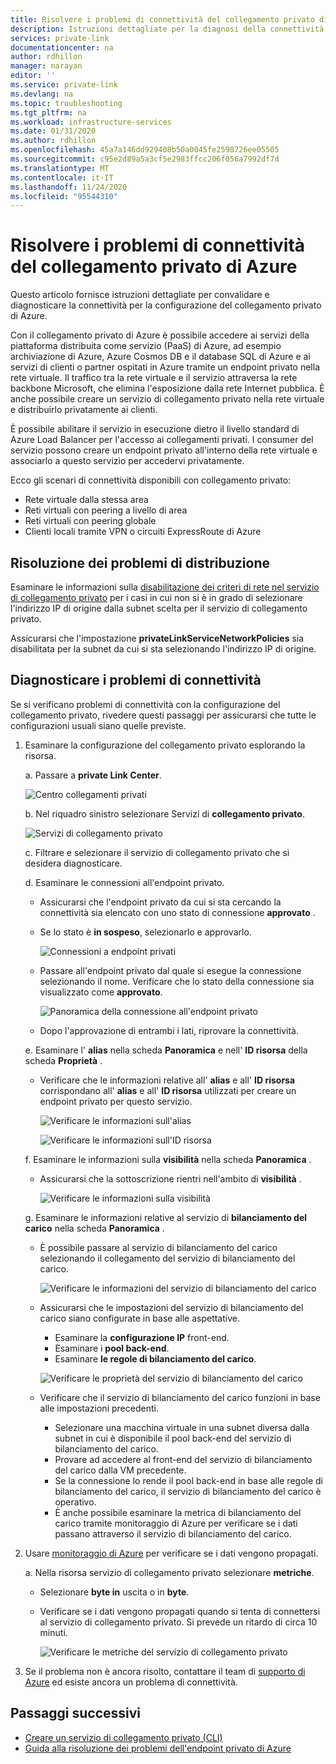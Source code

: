 ```yaml
---
title: Risolvere i problemi di connettività del collegamento privato di Azure
description: Istruzioni dettagliate per la diagnosi della connettività di collegamento privato
services: private-link
documentationcenter: na
author: rdhillon
manager: narayan
editor: ''
ms.service: private-link
ms.devlang: na
ms.topic: troubleshooting
ms.tgt_pltfrm: na
ms.workload: infrastructure-services
ms.date: 01/31/2020
ms.author: rdhillon
ms.openlocfilehash: 45a7a146dd929408b50a0045fe2598726ee05505
ms.sourcegitcommit: c95e2d89a5a3cf5e2983ffcc206f056a7992df7d
ms.translationtype: MT
ms.contentlocale: it-IT
ms.lasthandoff: 11/24/2020
ms.locfileid: "95544310"
---
```

# <a name="troubleshoot-azure-private-link-connectivity-problems"></a>Risolvere i problemi di connettività del collegamento privato di Azure

Questo articolo fornisce istruzioni dettagliate per convalidare e diagnosticare la connettività per la configurazione del collegamento privato di Azure.

Con il collegamento privato di Azure è possibile accedere ai servizi della piattaforma distribuita come servizio (PaaS) di Azure, ad esempio archiviazione di Azure, Azure Cosmos DB e il database SQL di Azure e ai servizi di clienti o partner ospitati in Azure tramite un endpoint privato nella rete virtuale. Il traffico tra la rete virtuale e il servizio attraversa la rete backbone Microsoft, che elimina l'esposizione dalla rete Internet pubblica. È anche possibile creare un servizio di collegamento privato nella rete virtuale e distribuirlo privatamente ai clienti.

È possibile abilitare il servizio in esecuzione dietro il livello standard di Azure Load Balancer per l'accesso ai collegamenti privati. I consumer del servizio possono creare un endpoint privato all'interno della rete virtuale e associarlo a questo servizio per accedervi privatamente.

Ecco gli scenari di connettività disponibili con collegamento privato:

- Rete virtuale dalla stessa area
- Reti virtuali con peering a livello di area
- Reti virtuali con peering globale
- Clienti locali tramite VPN o circuiti ExpressRoute di Azure

## <a name="deployment-troubleshooting"></a>Risoluzione dei problemi di distribuzione

Esaminare le informazioni sulla [disabilitazione dei criteri di rete nel servizio di collegamento privato](./disable-private-link-service-network-policy.md) per i casi in cui non si è in grado di selezionare l'indirizzo IP di origine dalla subnet scelta per il servizio di collegamento privato.

Assicurarsi che l'impostazione **privateLinkServiceNetworkPolicies** sia disabilitata per la subnet da cui si sta selezionando l'indirizzo IP di origine.

## <a name="diagnose-connectivity-problems"></a>Diagnosticare i problemi di connettività

Se si verificano problemi di connettività con la configurazione del collegamento privato, rivedere questi passaggi per assicurarsi che tutte le configurazioni usuali siano quelle previste.

1. Esaminare la configurazione del collegamento privato esplorando la risorsa.

    a. Passare a **private Link Center**.

      ![Centro collegamenti privati](./media/private-link-tsg/private-link-center.png)

    b. Nel riquadro sinistro selezionare Servizi di **collegamento privato**.

      ![Servizi di collegamento privato](./media/private-link-tsg/private-link-service.png)

    c. Filtrare e selezionare il servizio di collegamento privato che si desidera diagnosticare.

    d. Esaminare le connessioni all'endpoint privato.
     - Assicurarsi che l'endpoint privato da cui si sta cercando la connettività sia elencato con uno stato di connessione **approvato** .
     - Se lo stato è **in sospeso**, selezionarlo e approvarlo.

       ![Connessioni a endpoint privati](./media/private-link-tsg/pls-private-endpoint-connections.png)

     - Passare all'endpoint privato dal quale si esegue la connessione selezionando il nome. Verificare che lo stato della connessione sia visualizzato come **approvato**.

       ![Panoramica della connessione all'endpoint privato](./media/private-link-tsg/pls-private-endpoint-overview.png)

     - Dopo l'approvazione di entrambi i lati, riprovare la connettività.

    e. Esaminare l' **alias** nella scheda **Panoramica** e nell' **ID risorsa** della scheda **Proprietà** .
     - Verificare che le informazioni relative all' **alias** e all' **ID risorsa** corrispondano all' **alias** e all' **ID risorsa** utilizzati per creare un endpoint privato per questo servizio.

       ![Verificare le informazioni sull'alias](./media/private-link-tsg/pls-overview-pane-alias.png)

       ![Verificare le informazioni sull'ID risorsa](./media/private-link-tsg/pls-properties-pane-resourceid.png)

    f. Esaminare le informazioni sulla **visibilità** nella scheda **Panoramica** .
     - Assicurarsi che la sottoscrizione rientri nell'ambito di **visibilità** .

       ![Verificare le informazioni sulla visibilità](./media/private-link-tsg/pls-overview-pane-visibility.png)

    g. Esaminare le informazioni relative al servizio di **bilanciamento del carico** nella scheda **Panoramica** .
     - È possibile passare al servizio di bilanciamento del carico selezionando il collegamento del servizio di bilanciamento del carico.

       ![Verificare le informazioni del servizio di bilanciamento del carico](./media/private-link-tsg/pls-overview-pane-ilb.png)

     - Assicurarsi che le impostazioni del servizio di bilanciamento del carico siano configurate in base alle aspettative.
       - Esaminare la **configurazione IP** front-end.
       - Esaminare i **pool back-end**.
       - Esaminare **le regole di bilanciamento del carico**.

       ![Verificare le proprietà del servizio di bilanciamento del carico](./media/private-link-tsg/pls-ilb-properties.png)

     - Verificare che il servizio di bilanciamento del carico funzioni in base alle impostazioni precedenti.
       - Selezionare una macchina virtuale in una subnet diversa dalla subnet in cui è disponibile il pool back-end del servizio di bilanciamento del carico.
       - Provare ad accedere al front-end del servizio di bilanciamento del carico dalla VM precedente.
       - Se la connessione lo rende il pool back-end in base alle regole di bilanciamento del carico, il servizio di bilanciamento del carico è operativo.
       - È anche possibile esaminare la metrica di bilanciamento del carico tramite monitoraggio di Azure per verificare se i dati passano attraverso il servizio di bilanciamento del carico.

1. Usare [monitoraggio di Azure](../azure-monitor/overview.md) per verificare se i dati vengono propagati.

    a. Nella risorsa servizio di collegamento privato selezionare **metriche**.
     - Selezionare **byte in** uscita o in **byte**.
     - Verificare se i dati vengono propagati quando si tenta di connettersi al servizio di collegamento privato. Si prevede un ritardo di circa 10 minuti.

       ![Verificare le metriche del servizio di collegamento privato](./media/private-link-tsg/pls-metrics.png)

1. Se il problema non è ancora risolto, contattare il team di [supporto di Azure](https://ms.portal.azure.com/#blade/Microsoft_Azure_Support/HelpAndSupportBlade/overview) ed esiste ancora un problema di connettività.

## <a name="next-steps"></a>Passaggi successivi

 * [Creare un servizio di collegamento privato (CLI)](./create-private-link-service-cli.md)
 * [Guida alla risoluzione dei problemi dell'endpoint privato di Azure](troubleshoot-private-endpoint-connectivity.md)